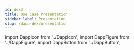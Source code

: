 ```yaml
---
id: dex3
title: Use Case Presentation
sidebar_label: Presentation
slug: /dapp-dex/presentation
---
```


import DappIcon from '../DappIcon';
import DappFigure from '../DappFigure';
import DappButton from '../DappButton';
